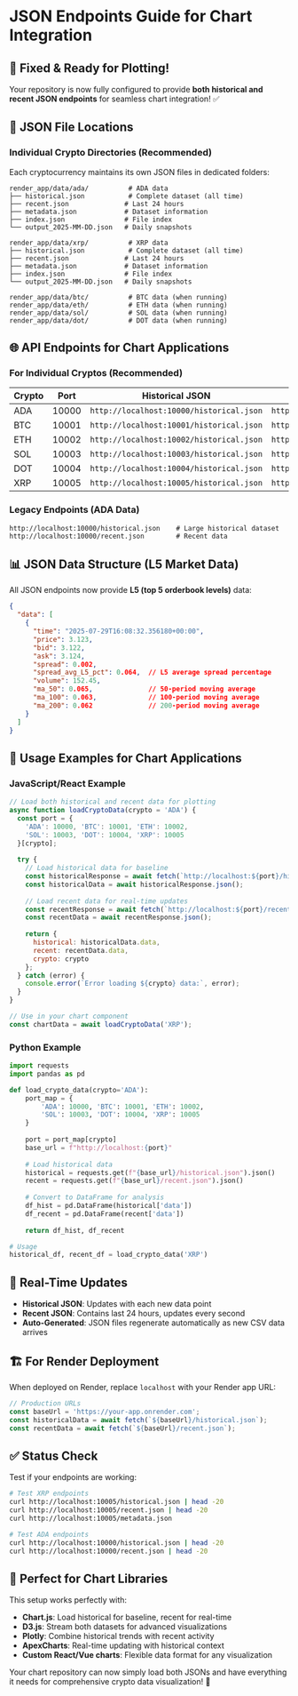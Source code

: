 # JSON Endpoints Guide for Chart Integration

## 🎯 **Fixed & Ready for Plotting!**

Your repository is now fully configured to provide **both historical and recent JSON endpoints** for seamless chart integration! ✅

## 📍 **JSON File Locations**

### **Individual Crypto Directories (Recommended)**
Each cryptocurrency maintains its own JSON files in dedicated folders:

```
render_app/data/ada/          # ADA data
├── historical.json           # Complete dataset (all time)
├── recent.json              # Last 24 hours
├── metadata.json            # Dataset information
├── index.json               # File index
└── output_2025-MM-DD.json   # Daily snapshots

render_app/data/xrp/          # XRP data
├── historical.json           # Complete dataset (all time)
├── recent.json              # Last 24 hours
├── metadata.json            # Dataset information
├── index.json               # File index
└── output_2025-MM-DD.json   # Daily snapshots

render_app/data/btc/          # BTC data (when running)
render_app/data/eth/          # ETH data (when running)
render_app/data/sol/          # SOL data (when running)
render_app/data/dot/          # DOT data (when running)
```

## 🌐 **API Endpoints for Chart Applications**

### **For Individual Cryptos (Recommended)**

| Crypto | Port | Historical JSON | Recent JSON | Metadata |
|--------|------|----------------|-------------|----------|
| ADA    | 10000| `http://localhost:10000/historical.json` | `http://localhost:10000/recent.json` | `http://localhost:10000/metadata.json` |
| BTC    | 10001| `http://localhost:10001/historical.json` | `http://localhost:10001/recent.json` | `http://localhost:10001/metadata.json` |
| ETH    | 10002| `http://localhost:10002/historical.json` | `http://localhost:10002/recent.json` | `http://localhost:10002/metadata.json` |
| SOL    | 10003| `http://localhost:10003/historical.json` | `http://localhost:10003/recent.json` | `http://localhost:10003/metadata.json` |
| DOT    | 10004| `http://localhost:10004/historical.json` | `http://localhost:10004/recent.json` | `http://localhost:10004/metadata.json` |
| XRP    | 10005| `http://localhost:10005/historical.json` | `http://localhost:10005/recent.json` | `http://localhost:10005/metadata.json` |

### **Legacy Endpoints (ADA Data)**
```
http://localhost:10000/historical.json    # Large historical dataset
http://localhost:10000/recent.json        # Recent data
```

## 📊 **JSON Data Structure (L5 Market Data)**

All JSON endpoints now provide **L5 (top 5 orderbook levels)** data:

```json
{
  "data": [
    {
      "time": "2025-07-29T16:08:32.356180+00:00",
      "price": 3.123,
      "bid": 3.122,
      "ask": 3.124,
      "spread": 0.002,
      "spread_avg_L5_pct": 0.064,  // L5 average spread percentage
      "volume": 152.45,
      "ma_50": 0.065,              // 50-period moving average
      "ma_100": 0.063,             // 100-period moving average  
      "ma_200": 0.062              // 200-period moving average
    }
  ]
}
```

## 🚀 **Usage Examples for Chart Applications**

### **JavaScript/React Example**
```javascript
// Load both historical and recent data for plotting
async function loadCryptoData(crypto = 'ADA') {
  const port = {
    'ADA': 10000, 'BTC': 10001, 'ETH': 10002,
    'SOL': 10003, 'DOT': 10004, 'XRP': 10005
  }[crypto];
  
  try {
    // Load historical data for baseline
    const historicalResponse = await fetch(`http://localhost:${port}/historical.json`);
    const historicalData = await historicalResponse.json();
    
    // Load recent data for real-time updates
    const recentResponse = await fetch(`http://localhost:${port}/recent.json`);
    const recentData = await recentResponse.json();
    
    return {
      historical: historicalData.data,
      recent: recentData.data,
      crypto: crypto
    };
  } catch (error) {
    console.error(`Error loading ${crypto} data:`, error);
  }
}

// Use in your chart component
const chartData = await loadCryptoData('XRP');
```

### **Python Example**
```python
import requests
import pandas as pd

def load_crypto_data(crypto='ADA'):
    port_map = {
        'ADA': 10000, 'BTC': 10001, 'ETH': 10002,
        'SOL': 10003, 'DOT': 10004, 'XRP': 10005
    }
    
    port = port_map[crypto]
    base_url = f"http://localhost:{port}"
    
    # Load historical data
    historical = requests.get(f"{base_url}/historical.json").json()
    recent = requests.get(f"{base_url}/recent.json").json()
    
    # Convert to DataFrame for analysis
    df_hist = pd.DataFrame(historical['data'])
    df_recent = pd.DataFrame(recent['data'])
    
    return df_hist, df_recent

# Usage
historical_df, recent_df = load_crypto_data('XRP')
```

## 🔄 **Real-Time Updates**

- **Historical JSON**: Updates with each new data point
- **Recent JSON**: Contains last 24 hours, updates every second
- **Auto-Generated**: JSON files regenerate automatically as new CSV data arrives

## 🏗️ **For Render Deployment**

When deployed on Render, replace `localhost` with your Render app URL:

```javascript
// Production URLs
const baseUrl = 'https://your-app.onrender.com';
const historicalData = await fetch(`${baseUrl}/historical.json`);
const recentData = await fetch(`${baseUrl}/recent.json`);
```

## ✅ **Status Check**

Test if your endpoints are working:

```bash
# Test XRP endpoints
curl http://localhost:10005/historical.json | head -20
curl http://localhost:10005/recent.json | head -20
curl http://localhost:10005/metadata.json

# Test ADA endpoints  
curl http://localhost:10000/historical.json | head -20
curl http://localhost:10000/recent.json | head -20
```

## 🎯 **Perfect for Chart Libraries**

This setup works perfectly with:
- **Chart.js**: Load historical for baseline, recent for real-time
- **D3.js**: Stream both datasets for advanced visualizations
- **Plotly**: Combine historical trends with recent activity
- **ApexCharts**: Real-time updating with historical context
- **Custom React/Vue charts**: Flexible data format for any visualization

Your chart repository can now simply load both JSONs and have everything it needs for comprehensive crypto data visualization! 🚀